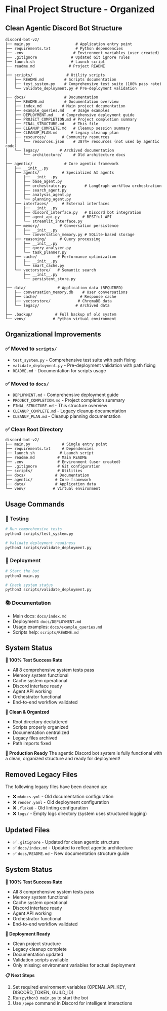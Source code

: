 # Final Project Structure - Organized

## Clean Agentic Discord Bot Structure

```
discord-bot-v2/
├── main.py                    # Application entry point
├── requirements.txt           # Python dependencies
├── .env                      # Environment variables (user created)
├── .gitignore               # Updated Git ignore rules
├── launch.sh                # Launch script
├── readme.md               # Project README
│
├── scripts/               # Utility scripts
│   ├── README.md         # Scripts documentation
│   ├── test_system.py    # Comprehensive test suite (100% pass rate)
│   └── validate_deployment.py # Pre-deployment validation
│
├── docs/                 # Documentation
│   ├── README.md         # Documentation overview
│   ├── index.md         # Main project documentation
│   ├── example_queries.md    # Usage examples
│   ├── DEPLOYMENT.md    # Comprehensive deployment guide
│   ├── PROJECT_COMPLETION.md # Project completion summary
│   ├── FINAL_STRUCTURE.md    # This file
│   ├── CLEANUP_COMPLETE.md   # Cleanup session summary
│   ├── CLEANUP_PLAN.md      # Legacy cleanup plan
│   ├── resources/       # Community resources
│   │   └── resources.json    # 3874+ resources (not used by agentic code)
│   └── legacy/         # Archived documentation
│       └── architecture/     # Old architecture docs
│
├── agentic/              # Core agentic framework
│   ├── __init__.py
│   ├── agents/          # Specialized AI agents
│   │   ├── __init__.py
│   │   ├── base_agent.py
│   │   ├── orchestrator.py        # LangGraph workflow orchestration
│   │   ├── search_agent.py
│   │   ├── analysis_agent.py
│   │   └── planning_agent.py
│   ├── interfaces/      # External interfaces
│   │   ├── __init__.py
│   │   ├── discord_interface.py   # Discord bot integration
│   │   ├── agent_api.py          # RESTful API
│   │   └── streamlit_interface.py
│   ├── memory/         # Conversation persistence
│   │   ├── __init__.py
│   │   └── conversation_memory.py # SQLite-based storage
│   ├── reasoning/      # Query processing
│   │   ├── __init__.py
│   │   ├── query_analyzer.py
│   │   └── task_planner.py
│   ├── cache/         # Performance optimization
│   │   ├── __init__.py
│   │   └── smart_cache.py
│   └── vectorstore/   # Semantic search
│       ├── __init__.py
│       └── persistent_store.py
│
├── data/              # Application data (REQUIRED)
│   ├── conversation_memory.db    # User conversations
│   ├── cache/                   # Response cache
│   ├── vectorstore/            # ChromaDB data
│   └── legacy/                # Archived data
│
├── .backup/          # Full backup of old system
└── venv/            # Python virtual environment
```

## Organizational Improvements

### ✅ **Moved to `scripts/`**
- `test_system.py` - Comprehensive test suite with path fixing
- `validate_deployment.py` - Pre-deployment validation with path fixing
- `README.md` - Documentation for scripts usage

### ✅ **Moved to `docs/`**
- `DEPLOYMENT.md` - Comprehensive deployment guide
- `PROJECT_COMPLETION.md` - Project completion summary
- `FINAL_STRUCTURE.md` - This structure overview
- `CLEANUP_COMPLETE.md` - Legacy cleanup documentation
- `CLEANUP_PLAN.md` - Cleanup planning documentation

### ✅ **Clean Root Directory**
```
discord-bot-v2/
├── main.py              # Single entry point
├── requirements.txt     # Dependencies
├── launch.sh           # Launch script
├── readme.md          # Main README
├── .env               # Environment (user created)
├── .gitignore         # Git configuration
├── scripts/           # Utilities
├── docs/             # Documentation
├── agentic/          # Core framework
├── data/             # Application data
└── venv/            # Virtual environment
```

## Usage Commands

### 🧪 **Testing**
```bash
# Run comprehensive tests
python3 scripts/test_system.py

# Validate deployment readiness
python3 scripts/validate_deployment.py
```

### 🚀 **Deployment**
```bash
# Start the bot
python3 main.py

# Check system status
python3 scripts/validate_deployment.py
```

### 📚 **Documentation**
- Main docs: `docs/index.md`
- Deployment: `docs/DEPLOYMENT.md`
- Usage examples: `docs/example_queries.md`
- Scripts help: `scripts/README.md`

## System Status

**🎉 100% Test Success Rate**
- All 8 comprehensive system tests pass
- Memory system functional
- Cache system operational
- Discord interface ready
- Agent API working
- Orchestrator functional
- End-to-end workflow validated

**🧹 Clean & Organized**
- Root directory decluttered
- Scripts properly organized
- Documentation centralized
- Legacy files archived
- Path imports fixed

**🚀 Production Ready**
The agentic Discord bot system is fully functional with a clean, organized structure and ready for deployment!

## Removed Legacy Files

The following legacy files have been cleaned up:
- ❌ `mkdocs.yml` - Old documentation configuration
- ❌ `render.yaml` - Old deployment configuration
- ❌ `.flake8` - Old linting configuration
- ❌ `logs/` - Empty logs directory (system uses structured logging)

## Updated Files

- ✅ `.gitignore` - Updated for clean agentic structure
- ✅ `docs/index.md` - Updated to reflect agentic architecture
- ✅ `docs/README.md` - New documentation structure guide

## System Status

**🎉 100% Test Success Rate**
- All 8 comprehensive system tests pass
- Memory system functional
- Cache system operational
- Discord interface ready
- Agent API working
- Orchestrator functional
- End-to-end workflow validated

**🚀 Deployment Ready**
- Clean project structure
- Legacy cleanup complete
- Documentation updated
- Validation scripts available
- Only missing: environment variables for actual deployment

**📋 Next Steps**
1. Set required environment variables (OPENAI_API_KEY, DISCORD_TOKEN, GUILD_ID)
2. Run `python3 main.py` to start the bot
3. Use `/pepe` command in Discord for intelligent interactions
